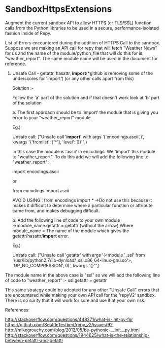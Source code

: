 # SandboxHttpsExtensions
Augment the current sandbox API to allow HTTPS (or TLS/SSL) function calls from the Python libraries to be used in a secure, performance-isolated fashion inside of Repy.

List of Errors encountered during the addition of HTTPS Call to the sandbox.
Suppose we are making an API call for repy that will fetch "Weather News" for us and the name of the module/python_file that will do this for is "weather_report". The same module name will be used in the document for reference. 

1. Unsafe Call - getattr, hasattr, __import__(*github is removing some of the underscores for 'import') (or any other calls apart from this)
   
   Solution :-
   
   Follow the 'a' part of the solution and if that doesn't work look at 'b' part of the solution

   a. The first approach should be to 'import' the module that is giving you error to your "weather_report" module.

   Eg.)
  
   Unsafe call: ("Unsafe call '__import__' with args '('encodings.ascii',)', kwargs '{'fromlist': ['*'], 'level': 0}'",)
   
   In this case the module is 'ascii' in encodings. We 'import' this module to "weather_report". To do this add we will add the following line to "weather_report":
   
   import encodings.ascii
   
   or
   
   from encodings import ascii
   
   AVOID USING : 
   from encodings import * 
   ->Do not use this because it makes it difficult to determine where a particular function or attribute came from, and makes debugging difficult.
   
   b. Add the following line of code to your own module  
   ->module_name.getattr = getattr  (without the arrow)
   Where module_name = The name of the module which gives the getattr/hasattr/__import__ error.

   Eg.)
   
   Unsafe call: ("Unsafe call 'getattr' with args '(<module '_ssl' from '/usr/lib/python2.7/lib-dynload/_ssl.x86_64-linux-gnu.so'>, 'OP_NO_COMPRESSION', 0)', kwargs '{}'",)

  The module name in the above case is "ssl" so we will add the following line of code to "weather_report" :-
  ssl.getattr = getattr 
  
  This same strategy could be adopted for any other "Unsafe Call" errors that are encountered while making your own API call for the 'repyV2' sandbox. There is no surity that it will work for sure and use it at your own risk.
  
  References:
  
  http://stackoverflow.com/questions/448271/what-is-init-py-for
  https://github.com/SeattleTestbed/repy_v2/issues/92
  http://mikegrouchy.com/blog/2012/05/be-pythonic-__init__py.html
  http://stackoverflow.com/questions/1944625/what-is-the-relationship-between-getattr-and-getattr
  
  
  
  
   
